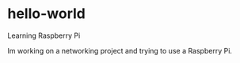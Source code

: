 # hello-world
Learning Raspberry Pi

Im working on a networking project and trying to use a Raspberry Pi.
